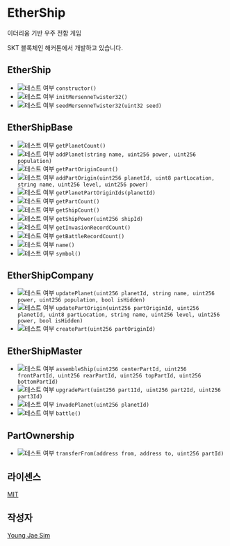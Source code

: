 # EtherShip
이더리움 기반 우주 전함 게임

SKT 블록체인 해커톤에서 개발하고 있습니다.

## EtherShip
- ![테스트 여부](https://img.shields.io/badge/테스트%20여부-yes-brightgreen.svg) `constructor()`
- ![테스트 여부](https://img.shields.io/badge/테스트%20여부-yes-brightgreen.svg) `initMersenneTwister32()`
- ![테스트 여부](https://img.shields.io/badge/테스트%20여부-yes-brightgreen.svg) `seedMersenneTwister32(uint32 seed)`

## EtherShipBase
- ![테스트 여부](https://img.shields.io/badge/테스트%20여부-yes-brightgreen.svg) `getPlanetCount()`
- ![테스트 여부](https://img.shields.io/badge/테스트%20여부-yes-brightgreen.svg) `addPlanet(string name, uint256 power, uint256 population)`
- ![테스트 여부](https://img.shields.io/badge/테스트%20여부-yes-brightgreen.svg) `getPartOriginCount()`
- ![테스트 여부](https://img.shields.io/badge/테스트%20여부-no-red.svg) `addPartOrigin(uint256 planetId, uint8 partLocation, string name, uint256 level, uint256 power)`
- ![테스트 여부](https://img.shields.io/badge/테스트%20여부-yes-brightgreen.svg) `getPlanetPartOriginIds(planetId)`
- ![테스트 여부](https://img.shields.io/badge/테스트%20여부-yes-brightgreen.svg) `getPartCount()`
- ![테스트 여부](https://img.shields.io/badge/테스트%20여부-yes-brightgreen.svg) `getShipCount()`
- ![테스트 여부](https://img.shields.io/badge/테스트%20여부-no-red.svg) `getShipPower(uint256 shipId)`
- ![테스트 여부](https://img.shields.io/badge/테스트%20여부-yes-brightgreen.svg) `getInvasionRecordCount()`
- ![테스트 여부](https://img.shields.io/badge/테스트%20여부-no-red.svg) `getBattleRecordCount()`
- ![테스트 여부](https://img.shields.io/badge/테스트%20여부-yes-brightgreen.svg) `name()`
- ![테스트 여부](https://img.shields.io/badge/테스트%20여부-yes-brightgreen.svg) `symbol()`

## EtherShipCompany
- ![테스트 여부](https://img.shields.io/badge/테스트%20여부-no-red.svg) `updatePlanet(uint256 planetId, string name, uint256 power, uint256 population, bool isHidden)`
- ![테스트 여부](https://img.shields.io/badge/테스트%20여부-no-red.svg) `updatePartOrigin(uint256 partOriginId, uint256 planetId, uint8 partLocation, string name, uint256 level, uint256 power, bool isHidden)`
- ![테스트 여부](https://img.shields.io/badge/테스트%20여부-no-red.svg) `createPart(uint256 partOriginId)`

## EtherShipMaster
- ![테스트 여부](https://img.shields.io/badge/테스트%20여부-yes-brightgreen.svg) `assembleShip(uint256 centerPartId, uint256 frontPartId, uint256 rearPartId, uint256 topPartId, uint256 bottomPartId)`
- ![테스트 여부](https://img.shields.io/badge/테스트%20여부-no-red.svg) `upgradePart(uint256 part1Id, uint256 part2Id, uint256 part3Id)`
- ![테스트 여부](https://img.shields.io/badge/테스트%20여부-yes-brightgreen.svg) `invadePlanet(uint256 planetId)`
- ![테스트 여부](https://img.shields.io/badge/테스트%20여부-no-red.svg) `battle()`

## PartOwnership
- ![테스트 여부](https://img.shields.io/badge/테스트%20여부-no-red.svg) `transferFrom(address from, address to, uint256 partId)`

## 라이센스
[MIT](LICENSE)

## 작성자
[Young Jae Sim](https://github.com/Hanul)
